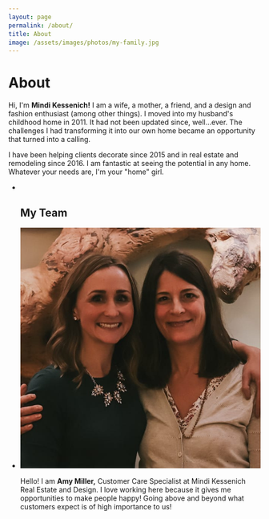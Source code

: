 ```yaml
---
layout: page
permalink: /about/
title: About
image: /assets/images/photos/my-family.jpg
---
```


# About

Hi, I'm __Mindi Kessenich!__ I am a wife, a mother, a friend, and a design and fashion enthusiast (among other things). I moved into my husband's childhood home in 2011. It had not been updated since, well...ever.  The challenges I had transforming it into our own home became an opportunity that turned into a calling.

I have been helping clients decorate since 2015 and in real estate and remodeling since 2016. I am fantastic at seeing the potential in any home. Whatever your needs are, I'm your "home" girl.

<ul class="team-list">
  <li class="team-list__member">
    <div class="member-photo">
      &nbsp;
    </div>
    <div class="member-description">
      <h2>My Team</h2>
    </div>
  </li>
  <li class="team-list__member">
    <div class="member-photo">
      <img src="/assets/images/photos/mindi-amy.jpg">
    </div>
    <div class="member-description">
      <p>Hello! I am <strong>Amy Miller,</strong> Customer Care Specialist at Mindi Kessenich Real Estate and Design. I love working here because it gives me opportunities to make people happy! Going above and beyond what customers expect is of high importance to us!</p>
    </div>
  </li>
</ul>
